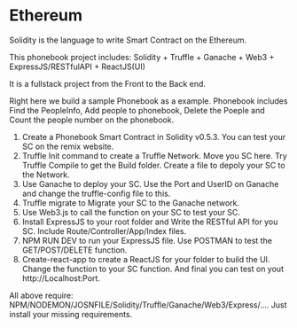 # Ethereum

Solidity is the language to write Smart Contract on the Ethereum.

This phonebook project includes: Solidity + Truffle + Ganache + Web3 + ExpressJS/RESTfulAPI + ReactJS(UI)

It is a fullstack project from the Front to the Back end. 

Right here we build a sample Phonebook as a example. Phonebook includes Find the PeopleInfo, Add people to phonebook, Delete the Poeple and Count the people number on the phonebook.

1.  Create a Phonebook Smart Contract in Solidity v0.5.3. You can test your SC on the remix website.
2.  Truffle Init command to create a Truffle Network. Move you SC here. Try Truffle Compile to get the Build folder. Create a file to depoly your SC to the Network.
3.  Use Ganache to deploy your SC. Use the Port and UserID on Ganache and change the truffle-config file to this.
4.  Truffle migrate to Migrate your SC to the Ganache network.
5.  Use Web3.js to call the function on your SC to test your SC.
6.  Install ExpressJS to your root folder and Write the RESTful API for you SC. Include Route/Controller/App/Index files.
7.  NPM RUN DEV to run your ExpressJS file. Use POSTMAN to test the GET/POST/DELETE function.
8.  Create-react-app to create a ReactJS for your folder to build the UI. Change the function to your SC function. And final you can test on yout http://Localhost:Port.

All above require: NPM/NODEMON/JOSNFILE/Solidity/Truffle/Ganache/Web3/Express/.... Just install your missing requirements.

